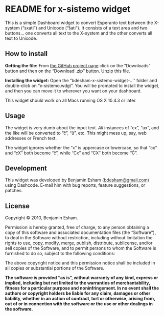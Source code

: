 # README for x-sistemo widget

This is a simple Dashboard widget to convert Esperanto text between the X-system (“sxati”) and Unicode (“ŝati”). It consists of a text area and two buttons… one converts all text to the X-system and the other converts all text to Unicode.

## How to install

**Getting the file:** From [the GitHub project page](https://github.com/bdesham/x-sistemo-widget) click on the “Downloads” button and then on the “Download .zip” button.  Unzip this file.

**Installing the widget:** Open the “bdesham-x-sistemo-widget-…” folder and double-click on “x-sistemo.wdgt”.  You will be prompted to install the widget, and then you can move it to wherever you want on your dashboard.

This widget should work on all Macs running OS X 10.4.3 or later.

## Usage

The widget is very dumb about the input text.  *All* instances of “cx”, “ux”, and the like will be converted to “ĉ”, “ŭ”, etc.  This might mess up, say, web addresses or French text.

The widget ignores whether the “x” is uppercase or lowercase, so that “cx” and “cX” both become “ĉ”, while “Cx” and “CX” both become “Ĉ”.

## Development

This widget was developed by Benjamin Esham (<bdesham@gmail.com>) using Dashcode.  E-mail him with bug reports, feature suggestions, or patches.

## License

Copyright © 2010, Benjamin Esham.

Permission is hereby granted, free of charge, to any person obtaining a copy
of this software and associated documentation files (the “Software”), to deal
in the Software without restriction, including without limitation the rights
to use, copy, modify, merge, publish, distribute, sublicense, and/or sell
copies of the Software, and to permit persons to whom the Software is
furnished to do so, subject to the following conditions:

The above copyright notice and this permission notice shall be included in
all copies or substantial portions of the Software.

**The software is provided “as is”, without warranty of any kind, express or
implied, including but not limited to the warranties of merchantability,
fitness for a particular purpose and noninfringement. In no event shall the
authors or copyright holders be liable for any claim, damages or other
liability, whether in an action of contract, tort or otherwise, arising from,
out of or in connection with the software or the use or other dealings in
the software.**
